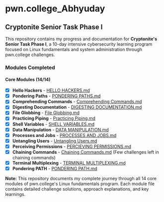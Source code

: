 # pwn.college_Abhyuday

## Cryptonite Senior Task Phase I

This repository contains my progress and documentation for **Cryptonite's Senior Task Phase I**, a 10-day intensive cybersecurity learning program focused on Linux fundamentals and system administration through pwn.college challenges.

###  Modules Completed

#### Core Modules (14/14)
- [x] **Hello Hackers** - [HELLO HACKERS.md](./HELLO%20HACKERS.md)
- [x] **Pondering Paths** - [PONDERING PATHS.md](./PONDERING%20PATHS.md)
- [x] **Comprehending Commands** - [Comprehending Commands.md](./Comprehending%20Commands.md)
- [x] **Digesting Documentation** - [DIGESTING DOCUMENTATION.md](./DIGESTING%20DOCUMENTATION.md)
- [x] **File Globbing** - [File Globbing.md](./File%20Globbing.md)
- [x] **Practicing Piping** - [Practicing Piping.md](./Practicing%20Piping.md)
- [x] **Shell Variables** - [SHELL VARIABLES.md](./SHELL%20VARIABLES.md)
- [x] **Data Manipulation** - [DATA MANIPULATION.md](./DATA%20MANIPULATION.md)
- [x] **Processes and Jobs** - [PROCESSES AND JOBS.md](./PROCESSES%20AND%20JOBS.md)
- [x] **Untangling Users** - [Untangling Users.md](./Untangling%20Users.md)
- [x] **Perceiving Permissions** - [PERCIEVING PERMISSIONS.md](./PERCIEVING%20PERMISSIONS.md)
- [x] **Chaining Commands** - [Chaining Commands.md](./Chaining%20Commands.md)  (Few challenges left in chaining commands)
- [x] **Terminal Multiplexing** - [TERMINAL MULTIPLEXING.md](./TERMINAL%20MULTIPLEXING.md)
- [x] **Pondering PATH** - [PONDERING PATH.md](./PONDERING%20PATH.md)

**Note:** This repository documents my complete journey through all 14 core modules of pwn.college's Linux fundamentals program. Each module file contains detailed challenge solutions, approach explanations, and key learnings.

